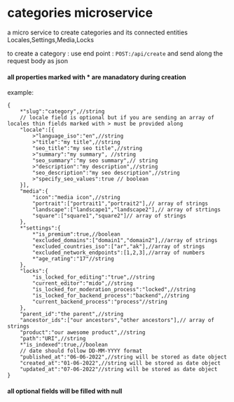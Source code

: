# categories microservice

a micro service to create categories and its connected entities Locales,Settings,Media,Locks

to create a category :
use end point : `POST:/api/create` and send along the request body as json

#### all properties marked with * are manadatory during creation

example:
```
{
    *"slug":"category",//string
    // locale field is optional but if you are sending an array of locales thin fields marked with > must be provided along
    "locale":[{
        >"language_iso":"en",//string
        >"title":"my title",//string
        "seo_title":"my seo title",//string
        >"summary":"my summary", //string
        "seo_summary":"my seo summary",// string
        >"description":"my description",//string
        "seo_description":"my seo description",//string
        >"specify_seo_values":true // boolean
    }],
    "media":{
        "icon":"media icon",//string
        "portrait":["portrait1","portrait2"],// array of strings
        "landscape":["landscape1","landscape2"],// array of strtings
        "square":["square1","square2"]// array of strings
    },
    *"settings":{
        *"is_premium":true,//boolean
        "excluded_domains":["domain1","domain2"],//array of strings
        "excluded_countries_iso":["ar","ak"],//array of strings
        "excluded_network_endpoints":[1,2,3],//array of numbers
        *"age_rating":"17"//string
    },
    "locks":{
        "is_locked_for_editing":"true",//string
        "current_editor":"mido",//string
        "is_locked_for_moderation_process":"locked",//string
        "is_locked_for_backend_process":"backend",//string
        "current_backend_process":"process"//string
    },
    "parent_id":"the parent",//string
    "ancestor_ids":["our ancestors","other ancestors"],// array of strings
    "product":"our awesome product",//string
    "path":"URI",//string
    *"is_indexed":true,//boolean
    // date should follow DD-MM-YYYY format
    "published_at":"06-06-2022",//string will be stored as date object
    "created_at":"01-06-2022",//string will be stored as date object
    "updated_at":"07-06-2022"//string will be stored as date object
}
```

#### all optional fields will be filled with null 


